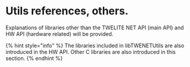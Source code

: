 # Utils references, others.

Explanations of libraries other than the TWELITE NET API (main API) and HW API (hardware related) will be provided.

{% hint style="info" %}
The libraries included in libTWENETUtils are also introduced in the HW API. Other C libraries are also introduced in this section.
{% endhint %}
